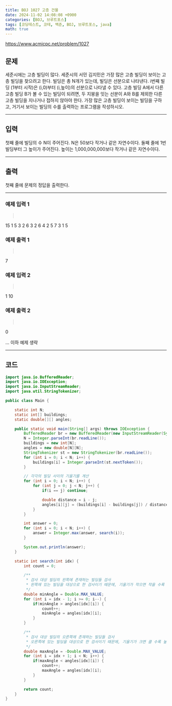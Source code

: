 ```yaml
---
title: BOJ 1027 고층 건물
date: 2024-11-02 14:08:08 +0900
categories: [BOJ, 브루트포스]
tags: [코딩테스트, 코테, 백준, BOJ, 브루트포스, java]
math: true
---
```


<https://www.acmicpc.net/problem/1027>

## 문제
세준시에는 고층 빌딩이 많다. 세준시의 서민 김지민은 가장 많은 고층 빌딩이 보이는 고층 빌딩을 찾으려고 한다. 빌딩은 총 N개가 있는데, 빌딩은 선분으로 나타낸다. i번째 빌딩 (1부터 시작)은 (i,0)부터 (i,높이)의 선분으로 나타낼 수 있다. 고층 빌딩 A에서 다른 고층 빌딩 B가 볼 수 있는 빌딩이 되려면, 두 지붕을 잇는 선분이 A와 B를 제외한 다른 고층 빌딩을 지나거나 접하지 않아야 한다. 가장 많은 고층 빌딩이 보이는 빌딩을 구하고, 거기서 보이는 빌딩의 수를 출력하는 프로그램을 작성하시오.

---
## 입력
첫째 줄에 빌딩의 수 N이 주어진다. N은 50보다 작거나 같은 자연수이다. 둘째 줄에 1번 빌딩부터 그 높이가 주어진다. 높이는 1,000,000,000보다 작거나 같은 자연수이다.

---
## 출력
첫째 줄에 문제의 정답을 출력한다.

---
### 예제 입력 1
> <pre>
15
1 5 3 2 6 3 2 6 4 2 5 7 3 1 5
> </pre>

### 예제 출력 1
> <pre>
7
> </pre>

### 예제 입력 2
> <pre>
1
10
> </pre>

### 예제 출력 2
> <pre>
0
> </pre>

... 이하 예제 생략

---
## 코드

```java
import java.io.BufferedReader;
import java.io.IOException;
import java.io.InputStreamReader;
import java.util.StringTokenizer;

public class Main {

    static int N;
    static int[] buildings;
    static double[][] angles;

    public static void main(String[] args) throws IOException {
        BufferedReader br = new BufferedReader(new InputStreamReader(System.in));
        N = Integer.parseInt(br.readLine());
        buildings = new int[N];
        angles = new double[N][N];
        StringTokenizer st = new StringTokenizer(br.readLine());
        for (int i = 0; i < N; i++) {
            buildings[i] = Integer.parseInt(st.nextToken());
        }

        // 각각의 빌딩 사이의 기울기를 계산
        for (int i = 0; i < N; i++) {
            for (int j = 0; j < N; j++) {
                if(i == j) continue;

                double distance = i - j;
                angles[i][j] = (buildings[i] - buildings[j]) / distance;
            }
        }

        int answer = 0;
        for (int i = 0; i < N; i++) {
            answer = Integer.max(answer, search(i));
        }

        System.out.println(answer);
    }

    static int search(int idx) {
        int count = 0;

        /**
         * 검사 대상 빌딩의 왼쪽에 존재하는 빌딩들 검사
         * 왼쪽에 있는 빌딩을 대상으로 한 검사이기 때문에, 기울기가 작으면 작을 수록 높은 건물임
         */
        double minAngle = Double.MAX_VALUE;
        for (int i = idx - 1; i >= 0; i--) {
            if(minAngle > angles[idx][i]) {
                count++;
                minAngle = angles[idx][i];
            }
        }

        /**
         * 검사 대상 빌딩의 오른쪽에 존재하는 빌딩들 검사
         * 오른쪽에 있는 빌딩을 대상으로 한 검사이기 때문에, 기울기가 크면 클 수록 높은 건물임
         */
        double maxAngle = -Double.MAX_VALUE;
        for (int i = idx + 1; i < N; i++) {
            if(maxAngle < angles[idx][i]) {
                count++;
                maxAngle = angles[idx][i];
            }
        }

        return count;
    }
}
```
